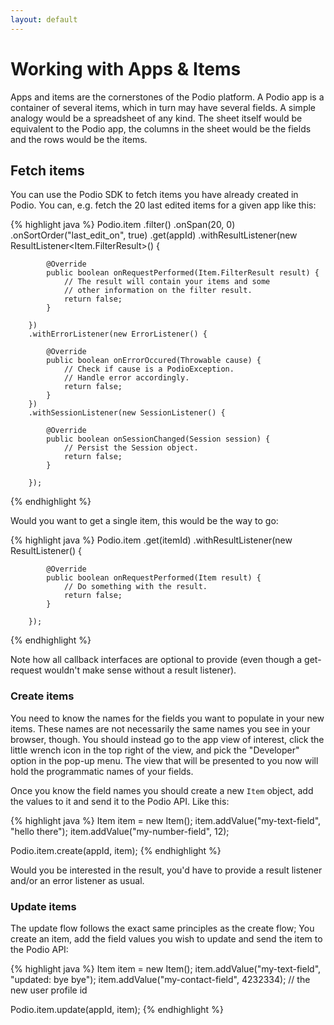 ```yaml
---
layout: default
---
```

# Working with Apps & Items

Apps and items are the cornerstones of the Podio platform. A Podio app is a container of several items, which in turn may have several fields. A simple analogy would be a spreadsheet of any kind. The sheet itself would be equivalent to the Podio app, the columns in the sheet would be the fields and the rows would be the items.

## Fetch items
You can use the Podio SDK to fetch items you have already created in Podio. You can, e.g. fetch the 20 last edited items for a given app like this:

{% highlight java %}
Podio.item
        .filter()
            .onSpan(20, 0)
            .onSortOrder("last_edit_on", true)
        .get(appId)
        .withResultListener(new ResultListener<Item.FilterResult>() {

            @Override
            public boolean onRequestPerformed(Item.FilterResult result) {
                // The result will contain your items and some
                // other information on the filter result.
                return false;
            }

        })
        .withErrorListener(new ErrorListener() {

            @Override
            public boolean onErrorOccured(Throwable cause) {
                // Check if cause is a PodioException.
                // Handle error accordingly.
                return false;
            }
        })
        .withSessionListener(new SessionListener() {

            @Override
            public boolean onSessionChanged(Session session) {
                // Persist the Session object.
                return false;
            }

        });
{% endhighlight %}

Would you want to get a single item, this would be the way to go:

{% highlight java %}
Podio.item
        .get(itemId)
        .withResultListener(new ResultListener<Item>() {

            @Override
            public boolean onRequestPerformed(Item result) {
                // Do something with the result.
                return false;
            }

        });
{% endhighlight %}

Note how all callback interfaces are optional to provide (even though a get-request wouldn't make sense without a result listener).

### Create items ###
You need to know the names for the fields you want to populate in your new items. These names are not necessarily the same names you see in your browser, though. You should instead go to the app view of interest, click the little wrench icon in the top right of the view, and pick the "Developer" option in the pop-up menu. The view that will be presented to you now will hold the programmatic names of your fields.

Once you know the field names you should create a new `Item` object, add the values to it and send it to the Podio API. Like this:

{% highlight java %}
Item item = new Item();
item.addValue("my-text-field", "hello there");
item.addValue("my-number-field", 12);

Podio.item.create(appId, item);
{% endhighlight %}

Would you be interested in the result, you'd have to provide a result listener and/or an error listener as usual.

### Update items ###
The update flow follows the exact same principles as the create flow; You create an item, add the field values you wish to update and send the item to the Podio API:

{% highlight java %}
Item item = new Item();
item.addValue("my-text-field", "updated: bye bye");
item.addValue("my-contact-field", 4232334); // the new user profile id

Podio.item.update(appId, item);
{% endhighlight %}
